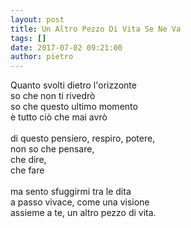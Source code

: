 ```yaml
---
layout: post
title: Un Altro Pezzo Di Vita Se Ne Va
tags: []
date: 2017-07-02 09:21:00
author: pietro
---
```

Quanto svolti dietro l'orizzonte<br/>so che non ti rivedrò<br/>so che questo ultimo momento<br/>è tutto ciò che mai avrò<br/><br/>di questo pensiero, respiro, potere,<br/>non so che pensare,<br/>che dire,<br/>che fare<br/><br/>ma sento sfuggirmi tra le dita<br/>a passo vivace, come una visione<br/>assieme a te, un altro pezzo di vita.
